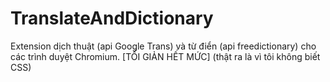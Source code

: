 # TranslateAndDictionary
Extension dịch thuật (api Google Trans) và từ điển (api freedictionary) cho các trình duyệt Chromium. [TỐI GIẢN HẾT MỨC] (thật ra là vì tôi không biết CSS)
